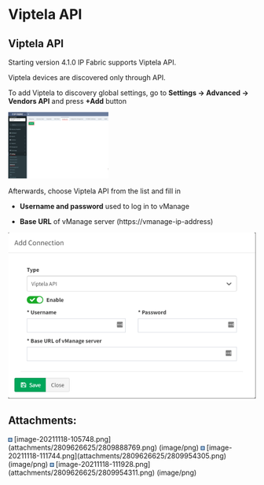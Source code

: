 # Viptela API

## Viptela API

Starting version 4.1.0 IP Fabric supports Viptela API.

Viptela devices are discovered only through API.

To add Viptela to discovery global settings, go to **Settings → Advanced
→ Vendors API** and press **+Add** button

<img src="attachments/2809626625/2809888769.png?width=204" class="image-center" loading="lazy" data-image-src="attachments/2809626625/2809888769.png" data-height="829" data-width="1248" data-unresolved-comment-count="0" data-linked-resource-id="2809888769" data-linked-resource-version="1" data-linked-resource-type="attachment" data-linked-resource-default-alias="image-20211118-105748.png" data-base-url="https://ipfabric.atlassian.net/wiki" data-linked-resource-content-type="image/png" data-linked-resource-container-id="2809626625" data-linked-resource-container-version="5" data-media-id="de93a3da-5924-47c0-8dde-aa2989f36dce" data-media-type="file" width="204" />

Afterwards, choose Viptela API from the list and fill in

-   **Username and password** used to log in to vManage

-   **Base URL** of vManage server (https://vmanage-ip-address)

<img src="attachments/2809626625/2809954305.png" class="image-center" loading="lazy" data-image-src="attachments/2809626625/2809954305.png" data-height="402" data-width="601" data-unresolved-comment-count="0" data-linked-resource-id="2809954305" data-linked-resource-version="1" data-linked-resource-type="attachment" data-linked-resource-default-alias="image-20211118-111744.png" data-base-url="https://ipfabric.atlassian.net/wiki" data-linked-resource-content-type="image/png" data-linked-resource-container-id="2809626625" data-linked-resource-container-version="5" data-media-id="02b21588-b923-430b-b57a-3c35073f88cb" data-media-type="file" />

<div class="pageSectionHeader">

## Attachments:

</div>

<div class="greybox" align="left">

<img src="images/icons/bullet_blue.gif" width="8" height="8" />
[image-20211118-105748.png](attachments/2809626625/2809888769.png)
(image/png)  
<img src="images/icons/bullet_blue.gif" width="8" height="8" />
[image-20211118-111744.png](attachments/2809626625/2809954305.png)
(image/png)  
<img src="images/icons/bullet_blue.gif" width="8" height="8" />
[image-20211118-111928.png](attachments/2809626625/2809954311.png)
(image/png)  

</div>
